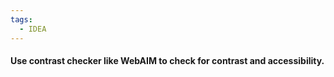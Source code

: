 ```yaml
---
tags:
  - IDEA
---
```


####  Use contrast checker like WebAIM to check for contrast and accessibility. 

